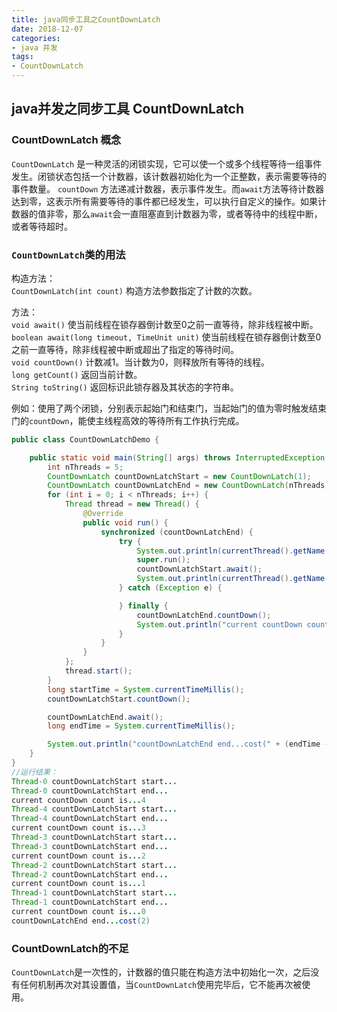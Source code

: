 ```yaml
---
title: java同步工具之CountDownLatch
date: 2018-12-07
categories:  
- java 并发  
tags:
- CountDownLatch 
---
```

## java并发之同步工具 CountDownLatch  
### CountDownLatch 概念
`CountDownLatch` 是一种灵活的闭锁实现，它可以使一个或多个线程等待一组事件发生。闭锁状态包括一个计数器，该计数器初始化为一个正整数，表示需要等待的事件数量。
`countDown` 方法递减计数器，表示事件发生。而`await`方法等待计数器达到零，这表示所有需要等待的事件都已经发生，可以执行自定义的操作。如果计数器的值非零，那么`await`会一直阻塞直到计数器为零，或者等待中的线程中断，或者等待超时。


### `CountDownLatch`类的用法
构造方法：  
`CountDownLatch(int count)` 构造方法参数指定了计数的次数。

方法：   
`void await()`  使当前线程在锁存器倒计数至0之前一直等待，除非线程被中断。  
`boolean await(long timeout, TimeUnit unit)`  使当前线程在锁存器倒计数至0之前一直等待，除非线程被中断或超出了指定的等待时间。  
`void countDown()`  计数减1。当计数为0，则释放所有等待的线程。   
`long getCount()`  返回当前计数。   
`String toString()`  返回标识此锁存器及其状态的字符串。 

例如：使用了两个闭锁，分别表示起始门和结束门，当起始门的值为零时触发结束门的`countDown`，能使主线程高效的等待所有工作执行完成。
```java
public class CountDownLatchDemo {

    public static void main(String[] args) throws InterruptedException {
        int nThreads = 5;
        CountDownLatch countDownLatchStart = new CountDownLatch(1);
        CountDownLatch countDownLatchEnd = new CountDownLatch(nThreads);
        for (int i = 0; i < nThreads; i++) {
            Thread thread = new Thread() {
                @Override
                public void run() {
                    synchronized (countDownLatchEnd) {
                        try {
                            System.out.println(currentThread().getName() + " countDownLatchStart start...");
                            super.run();
                            countDownLatchStart.await();
                            System.out.println(currentThread().getName() + " countDownLatchStart end...");
                        } catch (Exception e) {

                        } finally {
                            countDownLatchEnd.countDown();
                            System.out.println("current countDown count is..." + countDownLatchEnd.getCount());
                        }
                    }
                }
            };
            thread.start();
        }
        long startTime = System.currentTimeMillis();
        countDownLatchStart.countDown();

        countDownLatchEnd.await();
        long endTime = System.currentTimeMillis();

        System.out.println("countDownLatchEnd end...cost(" + (endTime - startTime) + ")");
    }
}
//运行结果：
Thread-0 countDownLatchStart start...
Thread-0 countDownLatchStart end...
current countDown count is...4
Thread-4 countDownLatchStart start...
Thread-4 countDownLatchStart end...
current countDown count is...3
Thread-3 countDownLatchStart start...
Thread-3 countDownLatchStart end...
current countDown count is...2
Thread-2 countDownLatchStart start...
Thread-2 countDownLatchStart end...
current countDown count is...1
Thread-1 countDownLatchStart start...
Thread-1 countDownLatchStart end...
current countDown count is...0
countDownLatchEnd end...cost(2)
```

### CountDownLatch的不足
`CountDownLatch`是一次性的，计数器的值只能在构造方法中初始化一次，之后没有任何机制再次对其设置值，当`CountDownLatch`使用完毕后，它不能再次被使用。


  
